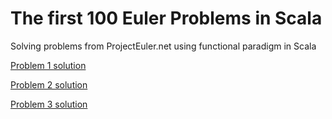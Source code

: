 # The first 100 Euler Problems in Scala

Solving problems from ProjectEuler.net using functional paradigm in Scala

[Problem 1 solution](notebooks/problems/1.ipynb)

[Problem 2 solution](notebooks/problems/2.ipynb)

[Problem 3 solution](notebooks/problems/3.ipynb)



